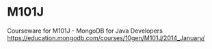 M101J
=====

Courseware for M101J - MongoDB for Java Developers  https://education.mongodb.com/courses/10gen/M101J/2014_January/
